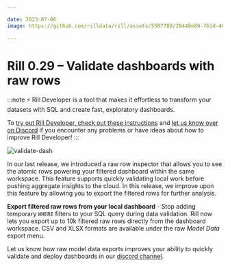 ```yaml
---

date: 2023-07-06
image: https://github.com/rilldata/rill/assets/5587788/20448e89-761d-408b-8fd6-94b3f07a8437

---
```


# Rill 0.29 – Validate dashboards with raw rows

:::note
⚡ Rill Developer is a tool that makes it effortless to transform your datasets with SQL and create fast, exploratory dashboards.

To [try out Rill Developer, check out these instructions](../../home/install) and [let us know over on Discord](https://bit.ly/3bbcSl9) if you encounter any problems or have ideas about how to improve Rill Developer!
:::

![validate-dash](https://github.com/rilldata/rill/assets/5587788/70f003ed-a0e1-424f-8f68-3cba2fea8b75 "843678858")

In our last release, we introduced a raw row inspector that allows you to see the atomic rows powering your filtered dashboard within the same workspace. This feature supports quickly validating local work before pushing aggregate insights to the cloud. In this release, we improve upon this feature by allowing you to export the filtered rows for further analysis.

**Export filtered raw rows from your local dashboard** -  Stop adding temporary `WHERE` filters to your SQL query during data validation. Rill now lets you export up to 10k filtered raw rows directly from the dashboard workspace. CSV and XLSX formats are available under the raw _Model Data_ export menu. 

Let us know how raw model data exports improves your ability to quickly validate and deploy dashboards in our [discord channel](https://bit.ly/3bbcSl9).